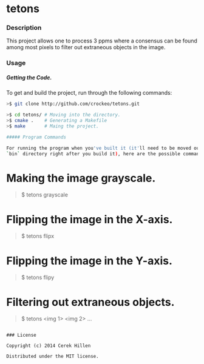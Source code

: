 # tetons

### Description

This project allows one to process 3 ppms where a consensus can be found among
most pixels to filter out extraneous objects in the image.

### Usage

##### Getting the Code.

To get and build the project, run through the following commands:

```bash
>$ git clone http://github.com/crockeo/tetons.git

>$ cd tetons/ # Moving into the directory.
>$ cmake .    # Generating a Makefile
>$ make       # Maing the project.

##### Program Commands

For running the program when you've built it (it'll need to be moved out of the
`bin` directory right after you build it), here are the possible commands:

```
# Making the image grayscale.
>$ tetons grayscale <img> <out>

# Flipping the image in the X-axis.
>$ tetons flipx <img> <out>

# Flipping the image in the Y-axis.
>$ tetons flipy <img> <out>

# Filtering out extraneous objects.
>$ tetons <img 1> <img 2> ... <img n> <out>
```

### License

Copyright (c) 2014 Cerek Hillen

Distributed under the MIT license.
